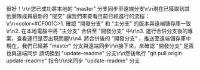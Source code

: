很好！\r\n您已成功將本地的 "master" 分支同步至遠端分支\r\n現在已獲取到其他團隊成員最新的 "提交"
讓我們來查看目前已經進行的流程：\r\n<color=#CF001C>1. 確認 "開發分支" 和 "主分支" 的版本與遠端儲存庫一致</color>\r\n2. 在本地電腦中將 "主分支" 合併至 "開發分支" 中\r\n3. 運行合併分支後的專案，查看運行是否出現問題\r\n4. 將合併後的 "開發分支" ，推送至遠端儲存庫中
現在，我們已經將 "master" 分支與遠端同步\r\n接下來，來確認 "開發分支" 是否也與遠端同步
請切換到 "update-readme" 分支\r\n然後執行 "git pull origin update-readme" 指令\r\n來同步 "update-readme" 分支